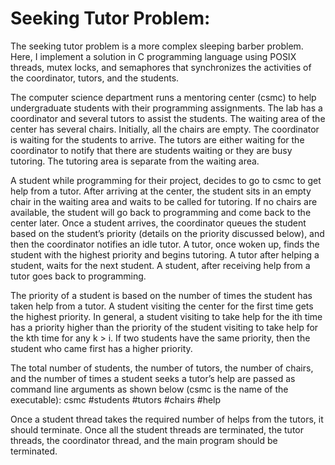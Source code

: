 # Seeking Tutor Problem:

The seeking tutor problem is a more complex sleeping barber problem.
Here, I implement a solution in C programming language using POSIX threads, mutex locks, and semaphores 
that synchronizes the activities of the coordinator, tutors, and the students. 

The computer science department runs a mentoring center (csmc) to help undergraduate
students with their programming assignments. The lab has a coordinator and several
tutors to assist the students. The waiting area of the center has several chairs. Initially, all
the chairs are empty. The coordinator is waiting for the students to arrive. The tutors are
either waiting for the coordinator to notify that there are students waiting or they are
busy tutoring. The tutoring area is separate from the waiting area.

A student while programming for their project, decides to go to csmc to get help from a
tutor. After arriving at the center, the student sits in an empty chair in the waiting area
and waits to be called for tutoring. If no chairs are available, the student will go back to
programming and come back to the center later. Once a student arrives, the coordinator
queues the student based on the student’s priority (details on the priority discussed
below), and then the coordinator notifies an idle tutor. A tutor, once woken up, finds the
student with the highest priority and begins tutoring. A tutor after helping a student, waits
for the next student. A student, after receiving help from a tutor goes back to
programming.

The priority of a student is based on the number of times the student has taken help from
a tutor. A student visiting the center for the first time gets the highest priority. In general,
a student visiting to take help for the ith time has a priority higher than the priority of the
student visiting to take help for the kth time for any k > i. If two students have the same
priority, then the student who came first has a higher priority.

The total number of students, the number of tutors, the number of chairs, and the number
of times a student seeks a tutor’s help are passed as command line arguments as shown
below (csmc is the name of the executable):
csmc #students #tutors #chairs #help

Once a student thread takes the required number of helps from the tutors, it should
terminate. Once all the student threads are terminated, the tutor threads, the coordinator
thread, and the main program should be terminated.
